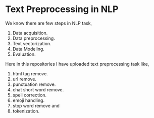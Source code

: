 # Text Preprocessing in NLP

We know there are few steps in NLP task,
1. Data acquisition.
2. Data preprocessing.
3. Text vectorization.
4. Data Modeling.
5. Evaluation.


Here in this repositories I have uploaded text preprocessing task like, 
1. html tag remove.
2. url remove.
3. punctuation remove.
4. chat short word remove.
5. spell correction.
6. emoji handling.
7. stop word remove and
8. tokenization.
